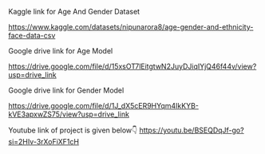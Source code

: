 Kaggle link for Age And Gender Dataset

https://www.kaggle.com/datasets/nipunarora8/age-gender-and-ethnicity-face-data-csv

Google drive link for Age Model

https://drive.google.com/file/d/15xsOT7lEitgtwN2JuyDJiqIYjQ46f44v/view?usp=drive_link

Google drive link for Gender Model

https://drive.google.com/file/d/1J_dX5cER9HYqm4IkKYB-kVE3apxwZS75/view?usp=drive_link


Youtube link of project is given below👇 
https://youtu.be/BSEQDqJf-go?si=2HIv-3rXoFiXF1cH

